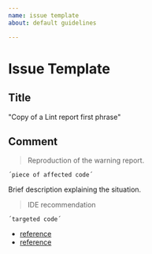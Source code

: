 ```yaml
---
name: issue template
about: default guidelines

---
```


# Issue Template

## Title

"Copy of a Lint report first phrase"

## Comment

> Reproduction of the warning report.

    ´piece of affected code´
    
Brief description explaining the situation.

> IDE recommendation

    ´targeted code´

* [reference]()
* [reference]()
